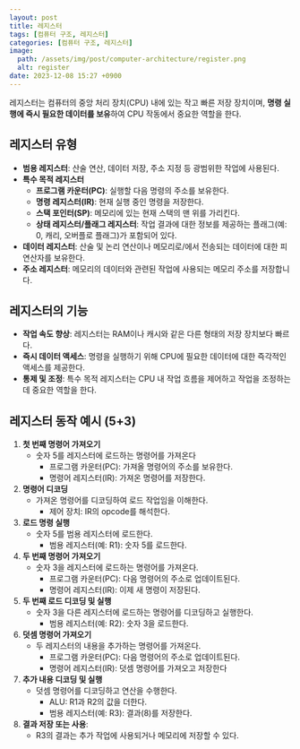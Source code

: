 ```yaml
---
layout: post
title: 레지스터
tags: [컴퓨터 구조, 레지스터]
categories: [컴퓨터 구조, 레지스터]
image:
  path: /assets/img/post/computer-architecture/register.png
  alt: register
date: 2023-12-08 15:27 +0900
---
```


레지스터는 컴퓨터의 중앙 처리 장치(CPU) 내에 있는 작고 빠른 저장 장치이며, **명령 실행에 즉시 필요한 데이터를 보유**하여 CPU 작동에서 중요한 역할을 한다.

## 레지스터 유형

- **범용 레지스터**: 산술 연산, 데이터 저장, 주소 지정 등 광범위한 작업에 사용된다.
- **특수 목적 레지스터**
  - **프로그램 카운터(PC)**: 실행할 다음 명령의 주소를 보유한다.
  - **명령 레지스터(IR)**: 현재 실행 중인 명령을 저장한다.
  - **스택 포인터(SP)**: 메모리에 있는 현재 스택의 맨 위를 가리킨다.
  - **상태 레지스터/플래그 레지스터**: 작업 결과에 대한 정보를 제공하는 플래그(예: 0, 캐리, 오버플로 플래그)가 포함되어 있다.
- **데이터 레지스터**: 산술 및 논리 연산이나 메모리로/에서 전송되는 데이터에 대한 피연산자를 보유한다.
- **주소 레지스터**: 메모리의 데이터와 관련된 작업에 사용되는 메모리 주소를 저장합니다.

## 레지스터의 기능

- **작업 속도 향상**: 레지스터는 RAM이나 캐시와 같은 다른 형태의 저장 장치보다 빠르다.
- **즉시 데이터 액세스**: 명령을 실행하기 위해 CPU에 필요한 데이터에 대한 즉각적인 액세스를 제공한다.
- **통제 및 조정**: 특수 목적 레지스터는 CPU 내 작업 흐름을 제어하고 작업을 조정하는 데 중요한 역할을 한다.

## 레지스터 동작 예시 (5+3)

1. **첫 번째 명령어 가져오기**
   - 숫자 5를 레지스터에 로드하는 명령어를 가져온다
     - 프로그램 카운터(PC): 가져올 명령어의 주소를 보유한다.
     - 명령어 레지스터(IR): 가져온 명령어를 저장한다.
2. **명령어 디코딩**
   - 가져온 명령어를 디코딩하여 로드 작업임을 이해한다.
     - 제어 장치: IR의 opcode를 해석한다.
3. **로드 명령 실행**
   - 숫자 5를 범용 레지스터에 로드한다.
     - 범용 레지스터(예: R1): 숫자 5를 로드한다.
4. **두 번째 명령어 가져오기**
   - 숫자 3을 레지스터에 로드하는 명령어를 가져온다.
     - 프로그램 카운터(PC): 다음 명령어의 주소로 업데이트된다.
     - 명령어 레지스터(IR): 이제 새 명령이 저장된다.
5. **두 번째 로드 디코딩 및 실행**
   - 숫자 3을 다른 레지스터에 로드하는 명령어를 디코딩하고 실행한다.
     - 범용 레지스터(예: R2): 숫자 3을 로드한다.
6. **덧셈 명령어 가져오기**
   - 두 레지스터의 내용을 추가하는 명령어를 가져온다.
     - 프로그램 카운터(PC): 다음 명령어의 주소로 업데이트된다.
     - 명령어 레지스터(IR): 덧셈 명령어를 가져오고 저장한다
7. **추가 내용 디코딩 및 실행**
   - 덧셈 명령어를 디코딩하고 연산을 수행한다.
     - ALU: R1과 R2의 값을 더한다.
     - 범용 레지스터(예: R3): 결과(8)를 저장한다.
8. **결과 저장 또는 사용**:
   - R3의 결과는 추가 작업에 사용되거나 메모리에 저장할 수 있다.
